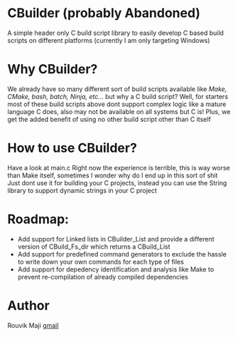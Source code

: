 # CBuilder (probably Abandoned)
A simple header only C build script library to easily develop C based build scripts on different platforms (currently I am only targeting Windows)

# Why CBuilder?
We already have so many different sort of build scripts available like *Make, CMake, bash, batch, Ninja, etc...* but why a C build script?
Well, for starters most of these build scripts above dont support complex logic like a mature language C does, also may not be available on all systems
but C is! Plus, we get the added benefit of using no other build script other than C itself

# How to use CBuilder?
Have a look at main.c
Right now the experience is terrible, this is way worse than Make itself, sometimes I wonder why do I end up in this sort of shit
Just dont use it for building your C projects, instead you can use the String library to support dynamic strings in your C project

# Roadmap:
- Add support for Linked lists in CBuilder_List and provide a different version of CBuild_Fs_dir which returns a CBuild_List
- Add support for predefined command generators to exclude the hassle to write down your own commands for each type of files
- Add support for depedency identification and analysis like Make to prevent re-compilation of already compiled dependencies

# Author
Rouvik Maji [gmail](mailto:majirouvik@gmail.com)
